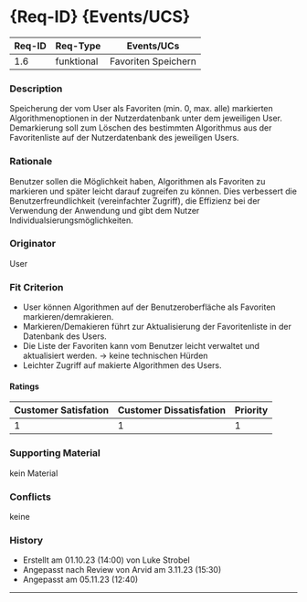 # {Req-ID} {Events/UCS}
| Req-ID | Req-Type   | Events/UCs          |
|--------|------------|---------------------|
| 1.6    | funktional | Favoriten Speichern |

### Description
Speicherung der vom User als Favoriten (min. 0, max. alle) markierten Algorithmenoptionen in der Nutzerdatenbank unter dem jeweiligen User.
Demarkierung soll zum Löschen des bestimmten Algorithmus aus der Favoritenliste auf der Nutzerdatenbank des jeweiligen Users. 

### Rationale
Benutzer sollen die Möglichkeit haben, Algorithmen als Favoriten zu markieren und später leicht darauf zugreifen zu können. Dies verbessert die Benutzerfreundlichkeit (vereinfachter Zugriff), die Effizienz bei der Verwendung der Anwendung und gibt dem Nutzer Individualsierungsmöglichkeiten. 

### Originator
User

### Fit Criterion
- User können Algorithmen auf der Benutzeroberfläche als Favoriten markieren/demrakieren.
- Markieren/Demakieren führt zur Aktualisierung der Favoritenliste in der Datenbank des Users.
- Die Liste der Favoriten kann vom Benutzer leicht verwaltet und aktualisiert werden. -> keine technischen Hürden
- Leichter Zugriff auf makierte Algorithmen des Users.

#### Ratings
| Customer Satisfation | Customer Dissatisfation | Priority |
|----------------------|-------------------------|----------|
| 1	               | 1                       | 1        |

### Supporting Material
kein Material

### Conflicts
keine

### History
- Erstellt am 01.10.23 (14:00) von Luke Strobel
- Angepasst nach Review von Arvid am 3.11.23 (15:30)
- Angepasst am 05.11.23 (12:40)

---
